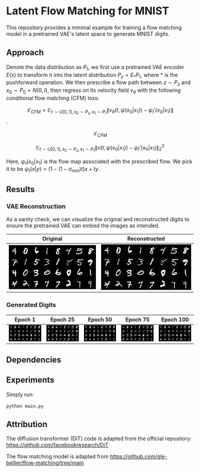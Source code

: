 # Latent Flow Matching for MNIST

This repository provides a minimal example for training a flow matching model in a pretrained VAE's latent space to generate MNIST digits. 

## Approach

Denote the data distribution as $P_1$, we first use a pretrained VAE encoder $E(x)$ to transform it into the latent distribution $P_z = E_\ast P_1$, where $\ast$ is the pushforward operation. We then prescribe a flow path between $z \sim P_z$ and $x_0 \sim P_0 = N(0,I)$, then regress on its velocity field $v_\theta$ with the following conditional flow matching (CFM) loss:


$$\mathcal{L}_{CFM} = \mathbb{E}_{t\sim U[0,1], x_0 \sim P_z, x_1 \sim P_1} \| v_\theta(t, \psi(x_0|x_1)) - \psi_t'(x_0 | x_1)\|$$.

$$\mathcal{L}_{CFM}$$

$$\mathbb{E}_{t\sim U[0,1], x_0 \sim P_z, x_1 \sim P_1} \lVert v(t, \psi(x_0|x_1)) - \psi_t'(x_0 | x_1) \rVert^2_2$$


Here, $\psi_t(x_0|x_1)$ is the flow map associated with the prescribed flow. We pick it to be $\psi_t(x|y) = (1-(1-\sigma_{min})t)x + ty$.


## Results


### VAE Reconstruction

As a sanity check, we can visualize the original and reconstructed digits to ensure the pretrained VAE can embed the images as intended.

| Original  | Reconstructed |
| ------------- | ------------- |
| ![result](figures/orig.png)  | ![result](figures/rec.png) |

### Generated Digits

| Epoch 1  | Epoch 25 | Epoch 50 | Epoch 75 | Epoch 100 |
| ------------- | ------------- | ------------- | ------------- |------------- | 
| ![result](figures/orig.png)  | ![result](figures/rec.png) | ![result](figures/orig.png)  | ![result](figures/rec.png) | ![result](figures/rec.png) |


## Dependencies


## Experiments

Simply run:

```
python main.py
```

## Attribution

The diffusion transformer (DiT) code is adapted from the official repository: https://github.com/facebookresearch/DiT

The flow matching model is adapted from https://github.com/gle-bellier/flow-matching/tree/main